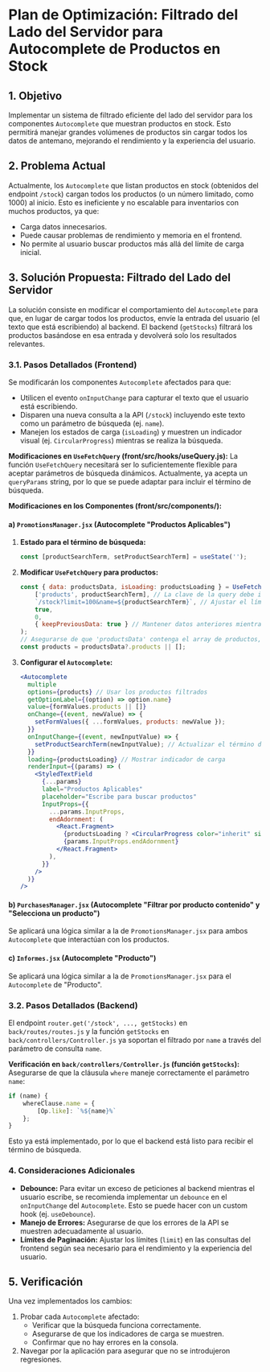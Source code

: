 # Plan de Optimización: Filtrado del Lado del Servidor para Autocomplete de Productos en Stock

## 1. Objetivo

Implementar un sistema de filtrado eficiente del lado del servidor para los componentes `Autocomplete` que muestran productos en stock. Esto permitirá manejar grandes volúmenes de productos sin cargar todos los datos de antemano, mejorando el rendimiento y la experiencia del usuario.

## 2. Problema Actual

Actualmente, los `Autocomplete` que listan productos en stock (obtenidos del endpoint `/stock`) cargan todos los productos (o un número limitado, como 1000) al inicio. Esto es ineficiente y no escalable para inventarios con muchos productos, ya que:
*   Carga datos innecesarios.
*   Puede causar problemas de rendimiento y memoria en el frontend.
*   No permite al usuario buscar productos más allá del límite de carga inicial.

## 3. Solución Propuesta: Filtrado del Lado del Servidor

La solución consiste en modificar el comportamiento del `Autocomplete` para que, en lugar de cargar todos los productos, envíe la entrada del usuario (el texto que está escribiendo) al backend. El backend (`getStocks`) filtrará los productos basándose en esa entrada y devolverá solo los resultados relevantes.

### 3.1. Pasos Detallados (Frontend)

Se modificarán los componentes `Autocomplete` afectados para que:
*   Utilicen el evento `onInputChange` para capturar el texto que el usuario está escribiendo.
*   Disparen una nueva consulta a la API (`/stock`) incluyendo este texto como un parámetro de búsqueda (ej. `name`).
*   Manejen los estados de carga (`isLoading`) y muestren un indicador visual (ej. `CircularProgress`) mientras se realiza la búsqueda.

**Modificaciones en `UseFetchQuery` (front/src/hooks/useQuery.js):**
La función `UseFetchQuery` necesitará ser lo suficientemente flexible para aceptar parámetros de búsqueda dinámicos. Actualmente, ya acepta un `queryParams` string, por lo que se puede adaptar para incluir el término de búsqueda.

**Modificaciones en los Componentes (front/src/components/):**

#### a) `PromotionsManager.jsx` (Autocomplete "Productos Aplicables")

1.  **Estado para el término de búsqueda:**
    ```jsx
    const [productSearchTerm, setProductSearchTerm] = useState('');
    ```
2.  **Modificar `UseFetchQuery` para productos:**
    ```jsx
    const { data: productsData, isLoading: productsLoading } = UseFetchQuery(
        ['products', productSearchTerm], // La clave de la query debe incluir el término de búsqueda
        `/stock?limit=100&name=${productSearchTerm}`, // Ajustar el límite si es necesario, y añadir el filtro por nombre
        true,
        0,
        { keepPreviousData: true } // Mantener datos anteriores mientras se carga
    );
    // Asegurarse de que 'productsData' contenga el array de productos, ej: productsData?.products
    const products = productsData?.products || [];
    ```
3.  **Configurar el `Autocomplete`:**
    ```jsx
    <Autocomplete
      multiple
      options={products} // Usar los productos filtrados
      getOptionLabel={(option) => option.name}
      value={formValues.products || []}
      onChange={(event, newValue) => {
        setFormValues({ ...formValues, products: newValue });
      }}
      onInputChange={(event, newInputValue) => {
        setProductSearchTerm(newInputValue); // Actualizar el término de búsqueda
      }}
      loading={productsLoading} // Mostrar indicador de carga
      renderInput={(params) => (
        <StyledTextField
          {...params}
          label="Productos Aplicables"
          placeholder="Escribe para buscar productos"
          InputProps={{
            ...params.InputProps,
            endAdornment: (
              <React.Fragment>
                {productsLoading ? <CircularProgress color="inherit" size={20} /> : null}
                {params.InputProps.endAdornment}
              </React.Fragment>
            ),
          }}
        />
      )}
    />
    ```

#### b) `PurchasesManager.jsx` (Autocomplete "Filtrar por producto contenido" y "Selecciona un producto")

Se aplicará una lógica similar a la de `PromotionsManager.jsx` para ambos `Autocomplete` que interactúan con los productos.

#### c) `Informes.jsx` (Autocomplete "Producto")

Se aplicará una lógica similar a la de `PromotionsManager.jsx` para el `Autocomplete` de "Producto".

### 3.2. Pasos Detallados (Backend)

El endpoint `router.get('/stock', ..., getStocks)` en `back/routes/routes.js` y la función `getStocks` en `back/controllers/Controller.js` ya soportan el filtrado por `name` a través del parámetro de consulta `name`.

**Verificación en `back/controllers/Controller.js` (función `getStocks`):**
Asegurarse de que la cláusula `where` maneje correctamente el parámetro `name`:
```javascript
if (name) {
    whereClause.name = {
        [Op.like]: `%${name}%`
    };
}
```
Esto ya está implementado, por lo que el backend está listo para recibir el término de búsqueda.

### 4. Consideraciones Adicionales

*   **Debounce:** Para evitar un exceso de peticiones al backend mientras el usuario escribe, se recomienda implementar un `debounce` en el `onInputChange` del `Autocomplete`. Esto se puede hacer con un custom hook (ej. `useDebounce`).
*   **Manejo de Errores:** Asegurarse de que los errores de la API se muestren adecuadamente al usuario.
*   **Límites de Paginación:** Ajustar los límites (`limit`) en las consultas del frontend según sea necesario para el rendimiento y la experiencia del usuario.

## 5. Verificación

Una vez implementados los cambios:
1.  Probar cada `Autocomplete` afectado:
    *   Verificar que la búsqueda funciona correctamente.
    *   Asegurarse de que los indicadores de carga se muestren.
    *   Confirmar que no hay errores en la consola.
2.  Navegar por la aplicación para asegurar que no se introdujeron regresiones.
